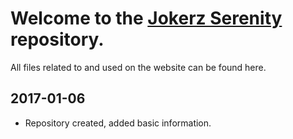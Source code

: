 # Welcome to the [Jokerz Serenity](https://jokerzserenity.github.io) repository.
All files related to and used on the website can be found here.

## 2017-01-06
+ Repository created, added basic information.
